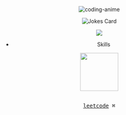 <div align="center">
  
![coding-anime]([https://github.com/Wefdzen/Wefdzen/assets/108589201/781e93bb-c1e9-41e2-aea4-9004c05d89a8](https://user-images.githubusercontent.com/74038190/212284158-e840e285-664b-44d7-b79b-e264b5e54825.gif))

<img src="https://readme-jokes.vercel.app/api" alt="Jokes Card" />



![](https://github-profile-summary-cards.vercel.app/api/cards/repos-per-language?username=daniilshat&theme=solarized_dark)
- Skills
<img src="https://user-images.githubusercontent.com/74038190/212284087-bbe7e430-757e-4901-90bf-4cd2ce3e1852.gif" width="100">
<br><br>
<p align="center">
  <samp>
    <a href="https://leetcode.com/wefdzen/">leetcode</a> ⌘
  </samp>
</p>
